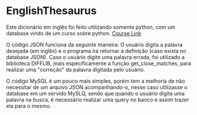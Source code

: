# EnglishThesaurus

Este dicionário em inglês foi feito utilizando somente python, com um database vindo de um curso sobre python. [Course Link](https://www.udemy.com/course/the-python-mega-course/)

O código JSON funciona da seguinte maneira: O usuário digita a palavra desejada (em inglês) e o programa irá retornar a definição (caso exista no database JSON). Caso o usuário digite uma palavra errada, foi utilizado a biblioteca DIFFLIB, mais especificamente a função get_close_matches, para realizar uma "correção" da palavra digitada pelo usuário.

O código MySQL é um pouco mais simples, porém tem a melhoria de não necessitar de um arquivo JSON acompanhando-o, nesse caso utilizasse o database em um servido MySLQ, sendo que quando o usuário digita uma palavra na busca, é necessário realizar uma query no banco e assim trazer ela para o mesmo.